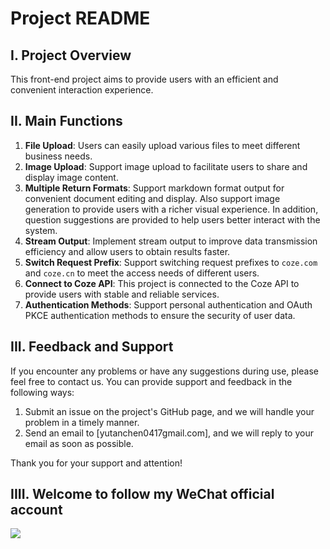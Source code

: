 # Project README

## I. Project Overview
This front-end project aims to provide users with an efficient and convenient interaction experience.

## II. Main Functions
1. **File Upload**: Users can easily upload various files to meet different business needs.
2. **Image Upload**: Support image upload to facilitate users to share and display image content.
3. **Multiple Return Formats**: Support markdown format output for convenient document editing and display. Also support image generation to provide users with a richer visual experience. In addition, question suggestions are provided to help users better interact with the system.
4. **Stream Output**: Implement stream output to improve data transmission efficiency and allow users to obtain results faster.
5. **Switch Request Prefix**: Support switching request prefixes to `coze.com` and `coze.cn` to meet the access needs of different users.
6. **Connect to Coze API**: This project is connected to the Coze API to provide users with stable and reliable services.
7. **Authentication Methods**: Support personal authentication and OAuth PKCE authentication methods to ensure the security of user data.

## III. Feedback and Support
If you encounter any problems or have any suggestions during use, please feel free to contact us. You can provide support and feedback in the following ways:
1. Submit an issue on the project's GitHub page, and we will handle your problem in a timely manner.
2. Send an email to [yutanchen0417gmail.com], and we will reply to your email as soon as possible.

Thank you for your support and attention!

## IIII. Welcome to follow my WeChat official account
![](https://mmbiz.qpic.cn/mmbiz_jpg/uCqHiblvjyq26t3dzEGvAjKbxeicGchKkcGxqc9PvNGNINHFwibbxbdECtmYWPCBIwY9iaib8T2R7f73R3k4LnJSgkQ/640?wx_fmt=jpeg&from=appmsg)

